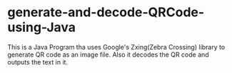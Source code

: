 # generate-and-decode-QRCode-using-Java
This is a Java Program tha uses Google's Zxing(Zebra Crossing) library to generate QR code as an image file.
Also it decodes the QR code and outputs the text in it.

